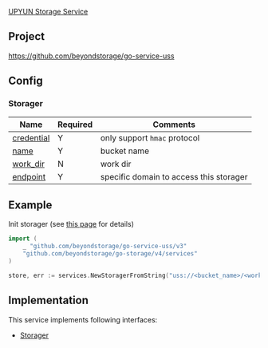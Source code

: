 [UPYUN Storage Service](https://www.upyun.com/products/file-storage)

## Project

<https://github.com/beyondstorage/go-service-uss>

## Config

### Storager

| Name                                         | Required | Comments                                |
| -------------------------------------------- | -------- | --------------------------------------- |
| [credential](go-storage/pairs/credential.md) | Y        | only support `hmac` protocol            |
| [name](go-storage/pairs/name.md)             | Y        | bucket name                             |
| [work_dir](go-storage/pairs/work_dir.md)     | N        | work dir                                |
| [endpoint](go-storage/pairs/endpoint.md)     | Y        | specific domain to access this storager |

## Example

Init storager (see [this page](go-storage/operations/index.md) for details)

```go
import (
    _ "github.com/beyondstorage/go-service-uss/v3"
    "github.com/beyondstorage/go-storage/v4/services"
)

store, err := services.NewStoragerFromString("uss://<bucket_name>/<work_dir>?credential=hmac:<account_name>:<account_key>&endpoint=https:<domain>")
```

## Implementation

This service implements following interfaces:

- [Storager](../operations/storager/index.md)